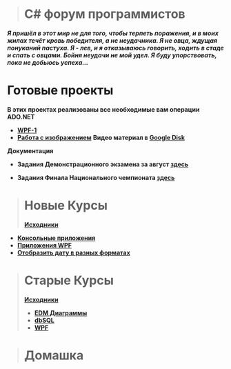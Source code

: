 ># C# форум программистов
***Я пришёл в этот мир не для того, чтобы терпеть поражения, и в моих жилах течёт кровь победителя, а не неудачника. Я не овца, ждущая понуканий пастуха. Я - лев, и я отказываюсь говорить, ходить в стаде и спать с овцами.
Бойня неудачи не мой удел.
Я буду упорствовать, пока не добьюсь успеха...***

# Готовые проекты
**В этих проектах реализованы все необходимые вам операции ADO.NET**

+ **[WPF-1](https://github.com/vckit/C-Sharp-Forum/tree/master/Courses/WPF/WPF-1/WPF-1)**
+ **[Работа с изображением](https://github.com/vckit/C-Sharp-Forum/tree/master/Images/Images)**
**Видео материал в [Google Disk](https://drive.google.com/drive/folders/1xA61s8E5LGttc2gJT2xzSvb-zDsz0NrV)**

**Документация**
+ **Задания Демонстрационного экзамена за август [здесь](https://github.com/vckit/C-Sharp-Forum/tree/master/Tasks%20Competation/Demo%20Teacher/09_1.9_9)**

+ **Задания Финала Национального чемпионата [здесь](https://github.com/vckit/C-Sharp-Forum/tree/master/Tasks%20Competation/WordlSkills%20NCH%202017)**

># Новые Курсы
> **[Исходники](https://github.com/vckit/C-Sharp-Forum/tree/master/Courses)**
+ **[Консольные приложения](https://github.com/vckit/C-Sharp-Forum/tree/master/Courses/ConsoleApp)**
+ **[Приложения WPF](https://github.com/vckit/C-Sharp-Forum/tree/master/Courses/WPF)**
+ **[Отобразить дату в разных форматах](https://github.com/vckit/C-Sharp-Forum/blob/master/DateSort/DateSort/Program.cs)**

#

># Старые Курсы
> **[Исходники](https://github.com/vckit/C-Sharp-Forum/tree/master/Olds)**
>+ **[EDM Диаграммы](https://github.com/vckit/C-Sharp-Forum/tree/master/Olds/EDM%20Diagramm)**
>+ **[dbSQL](https://github.com/vckit/C-Sharp-Forum/tree/master/Olds/SQL)**
>+ **[WPF](https://github.com/vckit/C-Sharp-Forum/tree/master/Olds/WPF)**

># Домашка
